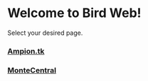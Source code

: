 # Welcome to Bird Web!
Select your desired page.

### [Ampion.tk](ampiontk)
### [MonteCentral](montecentral)